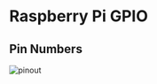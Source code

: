 # Raspberry Pi GPIO

## Pin Numbers

![pinout](<https://projects-static.raspberrypi.org/projects/physical-computing/248971027a596f3437da45bafd2bd8a8cc35cb95/en/images/pinout.png>)
